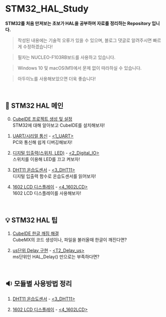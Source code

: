 # STM32_HAL_Study
**STM32를 처음 만져보는 초보가 HAL을 공부하며 자료를 정리하는 Repository 입니다.**
> 작성된 내용에는 기술적 오류가 있을 수 있으며, 블로그 댓글로 알려주시면 빠르게 수정하겠습니다!

> 필자는 NUCLEO-F103RB보드를 사용하고 있습니다.

> Windows 10 및 macOS(M1)에서 문제 없이 따라하실 수 있습니다.

> 아두이노를 사용해보았으면 더욱 좋습니다!

<br>

## 🔧 STM32 HAL 메인
0. [CubeIDE 프로젝트 생성 및 설정](https://slt.pw/9BHRZP7)  
STM32에 대해 알아보고 CubeIDE를 설치해보자!

1. [UART/시리얼 통신](https://slt.pw/ixANUJq) - [<1_UART>](https://github.com/varofla/STM32_HAL_Study/tree/main/1_UART)  
PC와 통신해 쉽게 디버깅해보자!

2. [디지털 입출력(스위치, LED)](https://slt.pw/zWKKZQ6) - [<2_Digital_IO>](https://github.com/varofla/STM32_HAL_Study/tree/main/2_Digital_IO)  
스위치를 이용해 LED를 끄고 켜보자!

3. [DHT11 온습도센서](https://slt.pw/DvfGvXU) - [<3_DHT11>](https://github.com/varofla/STM32_HAL_Study/tree/main/3_DHT11)  
디지털 입출력 함수로 온습도센서를 읽어보자!

4. [1602 LCD 디스플레이]() - [<4_1602LCD>](https://github.com/varofla/STM32_HAL_Study/tree/main/4_1602LCD)  
1602 LCD 디스플레이를 사용해보자!

<br>

## 💡 STM32 HAL 팁
1. [CubeIDE 한글 깨짐 해결](https://slt.pw/QcYQfNj)  
CubeMX의 코드 생성이나, 파일을 불러올때 한글이 깨진다면?

2. [us단위 Delay 구현](https://slt.pw/iyFFwF1) - [<T2_Delay_us>](https://github.com/varofla/STM32_HAL_Study/tree/main/T2_Delay_us)  
ms단위인 HAL_Delay() 만으로는 부족하다면?

<br>

## 🔉 모듈별 사용방법 정리
1. [DHT11 온습도센서](https://slt.pw/DvfGvXU) - [<3_DHT11>](https://github.com/varofla/STM32_HAL_Study/tree/main/3_DHT11)  

2. [1602 LCD 디스플레이]() - [<4_1602LCD>](https://github.com/varofla/STM32_HAL_Study/tree/main/4_1602LCD) 